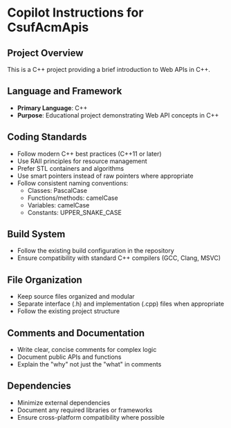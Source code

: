 # Copilot Instructions for CsufAcmApis

## Project Overview
This is a C++ project providing a brief introduction to Web APIs in C++.

## Language and Framework
- **Primary Language**: C++
- **Purpose**: Educational project demonstrating Web API concepts in C++

## Coding Standards
- Follow modern C++ best practices (C++11 or later)
- Use RAII principles for resource management
- Prefer STL containers and algorithms
- Use smart pointers instead of raw pointers where appropriate
- Follow consistent naming conventions:
  - Classes: PascalCase
  - Functions/methods: camelCase
  - Variables: camelCase
  - Constants: UPPER_SNAKE_CASE

## Build System
- Follow the existing build configuration in the repository
- Ensure compatibility with standard C++ compilers (GCC, Clang, MSVC)

## File Organization
- Keep source files organized and modular
- Separate interface (.h) and implementation (.cpp) files when appropriate
- Follow the existing project structure

## Comments and Documentation
- Write clear, concise comments for complex logic
- Document public APIs and functions
- Explain the "why" not just the "what" in comments

## Dependencies
- Minimize external dependencies
- Document any required libraries or frameworks
- Ensure cross-platform compatibility where possible

